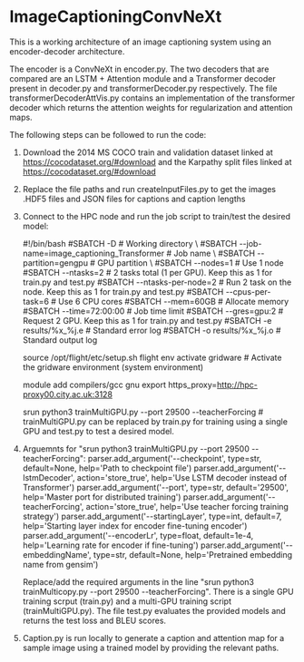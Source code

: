 # ImageCaptioningConvNeXt

This is a working architecture of an image captioning system using an encoder-decoder architecture. 

The encoder is a ConvNeXt in encoder.py. The two decoders that are compared are an LSTM + Attention module and a Transformer decoder present in decoder.py and transformerDecoder.py respectively. The file transformerDecoderAttVis.py contains an implementation of the transformer decoder which returns the attention weights for regularization and attention maps.

The following steps can be followed to run the code:

1. Download the 2014 MS COCO train and validation dataset linked at https://cocodataset.org/#download and the Karpathy split files linked at https://cocodataset.org/#download
2. Replace the file paths and run createInputFiles.py to get the images .HDF5 files and JSON files for captions and caption lengths
3. Connect to the HPC node and run the job script to train/test the desired model:

    #!/bin/bash
    #SBATCH -D <your working directory>            # Working directory \\
    #SBATCH --job-name=image_captioning_Transformer    # Job name \\
    #SBATCH --partition=gengpu              # GPU partition \\
    #SBATCH --nodes=1                       # Use 1 node
    #SBATCH --ntasks=2                      # 2 tasks total (1 per GPU). Keep this as 1 for train.py and test.py
    #SBATCH --ntasks-per-node=2             # Run 2 task on the node. Keep this as 1 for train.py and test.py
    #SBATCH --cpus-per-task=6               # Use 6 CPU cores
    #SBATCH --mem=60GB                      # Allocate memory
    #SBATCH --time=72:00:00                 # Job time limit
    #SBATCH --gres=gpu:2                    # Request 2 GPU.  Keep this as 1 for train.py and test.py
    #SBATCH -e results/%x_%j.e              # Standard error log
    #SBATCH -o results/%x_%j.o              # Standard output log
    
    source /opt/flight/etc/setup.sh
    flight env activate gridware  # Activate the gridware environment (system environment)
    
    module add compilers/gcc gnu
    export https_proxy=http://hpc-proxy00.city.ac.uk:3128
    
    srun python3 trainMultiGPU.py --port 29500 --teacherForcing     # trainMultiGPU.py can be replaced by train.py for training using a single GPU and test.py to test a desired model.

4. Arguemnts for "srun python3 trainMultiGPU.py --port 29500 --teacherForcing": 
    parser.add_argument('--checkpoint', type=str, default=None, help='Path to checkpoint file')
    parser.add_argument('--lstmDecoder', action='store_true', help='Use LSTM decoder instead of Transformer')
    parser.add_argument('--port', type=str, default='29500', help='Master port for distributed training')
    parser.add_argument('--teacherForcing', action='store_true', help='Use teacher forcing training strategy')
    parser.add_argument('--startingLayer', type=int, default=7, help='Starting layer index for encoder fine-tuning encoder')
    parser.add_argument('--encoderLr', type=float, default=1e-4, help='Learning rate for encoder if fine-tuning')
    parser.add_argument('--embeddingName', type=str, default=None, help='Pretrained embedding name from gensim')

    Replace/add the required arguments in the line "srun python3 trainMulticopy.py --port 29500 --teacherForcing". There is a single GPU training scrput (train.py) and a multi-GPU training           script (trainMultiGPU.py). The file test.py evaluates the provided models and returns the test loss and BLEU scores.

5. Caption.py is run locally to generate a caption and attention map for a sample image using a trained model by providing the relevant paths.
